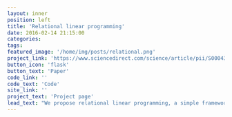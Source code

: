 ```yaml
---
layout: inner
position: left
title: 'Relational linear programming'
date: 2016-02-14 21:15:00
categories: 
tags: 
featured_image: '/home/img/posts/relational.png'
project_link: 'https://www.sciencedirect.com/science/article/pii/S0004370215001010'
button_icon: 'flask'
button_text: 'Paper'
code_link: ''
code_text: 'Code'
site_link: ''
project_text: 'Project page'
lead_text: "We propose relational linear programming, a simple framework for combining linear programs (LPs) and logic programs. A relational linear program (RLP) is a declarative LP template defining the objective and the constraints through the logical concepts of objects, relations, and quantified variables. This allows one to express the LP objective and constraints relationally for a varying number of individuals without enumerating them."
---
```

